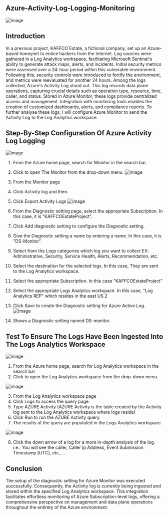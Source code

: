 ## Azure-Activity-Log-Logging-Monitoring
![image](https://github.com/LawsonSecOps/Azure-Activity-Log-Logging-Monitoring/assets/167668407/8ef63232-b7c7-4e73-9e65-a722551ca3ca)
## Introduction
In a previous project, KAFFCO Estate, a fictional company, set up an Azure-based honeynet to entice hackers from the Internet. Log sources were gathered in a Log Analytics workspace, facilitating Microsoft Sentinel's ability to generate attack maps, alerts, and incidents. Initial security metrics were assessed over a 24-hour period within this vulnerable environment. Following this, security controls were introduced to fortify the environment, and metrics were reevaluated for another 24 hours.
Among the logs collected, Azure's Activity Log stood out. This log records data plane operations, capturing crucial details such as operation type, resource, time, caller, and status. Stored in Azure Monitor, these logs provide centralized access and management. Integration with monitoring tools enables the creation of customized dashboards, alerts, and compliance reports. To further analyse these logs, I will configure Azure Monitor to send the Activity Log to the Log Analytics workspace.
## Step-By-Step Configuration Of Azure Activity Log Logging
![image](https://github.com/LawsonSecOps/Azure-Activity-Log-Logging-Monitoring/assets/167668407/05175199-2c48-4c99-8836-dad640bf9275)
1.	From the Azure home page, search for Monitor in the search bar.
2.	Click to open The Monitor from the drop-down menu.
![image](https://github.com/LawsonSecOps/Azure-Activity-Log-Logging-Monitoring/assets/167668407/e89b1c15-5dc3-48d3-91fa-698d5181cb78)
3.	From the Monitor page
4.	Click Activity log and then.
5.	Click Export Activity Logs
![image](https://github.com/LawsonSecOps/Azure-Activity-Log-Logging-Monitoring/assets/167668407/4dd255a2-db24-4de8-88f8-ff48d2f80da4)

6.	From the Diagnostic setting page, select the appropriate Subscription. In this case, it is "KAFFCOEstateProject”.
7.	Click Add diagnostic setting to configure the Diagnostic setting.
8.	Give the Diagnostic setting a name by entering a name. In this case, it is "DS-Monitor”.
9.	Select from the Logs categories which log you want to collect EX: Administrative, Security, Service Health, Alerts, Recommendation, etc.
10.	Select the destination for the selected logs. In this case, They are sent to the Log Analytics workspace.
11.	Select the appropriate Subscription. In this case "KAFFCOEstateProject"
12.	Select the appropriate Logs Analytics workspace. In this case, "Log Analytics REP" which resides in the east US 2
13.	Click Save to create the Diagnostic setting for Azure Active Log.
![image](https://github.com/LawsonSecOps/Azure-Activity-Log-Logging-Monitoring/assets/167668407/06a7eff6-4681-4329-9545-2e5747116011)
14.	Shows a Diagnostic setting named DS-monitor.
## Test To Ensure The Logs Have Been Ingested Into The Logs Analytics Workspace
![image](https://github.com/LawsonSecOps/Azure-Activity-Log-Logging-Monitoring/assets/167668407/cbc6f9b6-b738-4319-ab17-9f2c5a16a140)

1.	From the Azure home page, search for Log Analytics workspace in the search bar
2.	Click to open the Log Analytics workspace from the drop-down menu.

![image](https://github.com/LawsonSecOps/Azure-Activity-Log-Logging-Monitoring/assets/167668407/e326339f-6dd4-4ebf-9882-1e8637f1b844)

3.	From the Log Analytics workspace page
4.	Click Logs to access the query page.
5.	Type AZURE Activity (AZURE Activity is the table created by the Activity log sent to the Log Analytics workspace where logs reside)
6.	Click Run to run the AZURE Activity query.
7.	The results of the query are populated in the Logs Analytics workspace.

![image](https://github.com/LawsonSecOps/Azure-Activity-Log-Logging-Monitoring/assets/167668407/9c00d948-ea1c-4044-b512-7bd843fa5833)

8.	Click the down arrow of a log for a more in-depth analysis of the log. i.e.: You will see the caller, Caller Ip Address, Event Submission Timestamp [UTC], etc, ...

## Conclusion
The setup of the diagnostic setting for Azure Monitor was executed successfully. Consequently, the Activity log is currently being ingested and stored within the specified Log Analytics workspace. This integration facilitates effortless monitoring of Azure Subscription-level logs, offering a comprehensive perspective on management and data plane operations throughout the entirety of the Azure environment.























